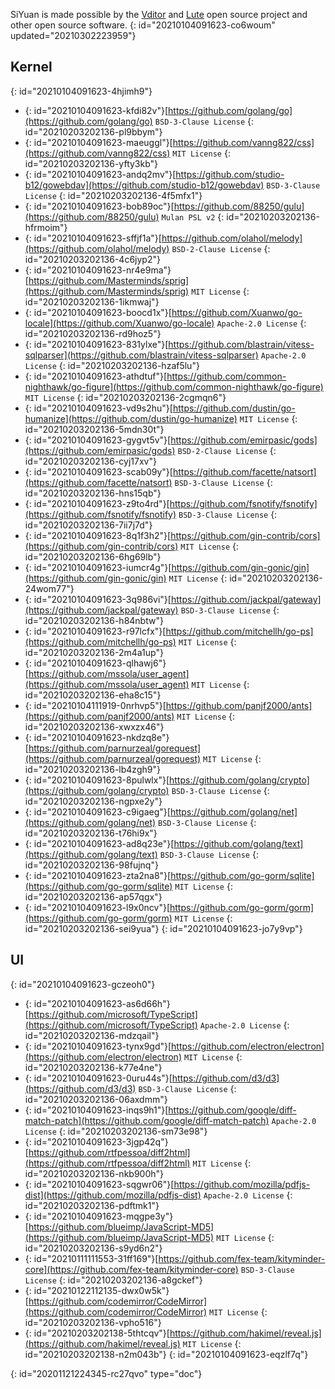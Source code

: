 SiYuan is made possible by the [Vditor](https://github.com/Vanessa219/vditor) and [Lute](https://github.com/88250/lute) open source project and other open source software.
{: id="20210104091623-co6woum" updated="20210302223959"}

## Kernel
{: id="20210104091623-4hjimh9"}

* {: id="20210104091623-kfdi82v"}[https://github.com/golang/go](https://github.com/golang/go) `BSD-3-Clause License`
  {: id="20210203202136-pl9bbym"}
* {: id="20210104091623-maeuggl"}[https://github.com/vanng822/css](https://github.com/vanng822/css) `MIT License`
  {: id="20210203202136-yfty3kb"}
* {: id="20210104091623-andq2mv"}[https://github.com/studio-b12/gowebdav](https://github.com/studio-b12/gowebdav) `BSD-3-Clause License`
  {: id="20210203202136-4f5mfx1"}
* {: id="20210104091623-bob89oc"}[https://github.com/88250/gulu](https://github.com/88250/gulu) `Mulan PSL v2`
  {: id="20210203202136-hfrmoim"}
* {: id="20210104091623-sffjf1a"}[https://github.com/olahol/melody](https://github.com/olahol/melody) `BSD-2-Clause License`
  {: id="20210203202136-4c6jyp2"}
* {: id="20210104091623-nr4e9ma"}[https://github.com/Masterminds/sprig](https://github.com/Masterminds/sprig) `MIT License`
  {: id="20210203202136-1ikmwaj"}
* {: id="20210104091623-boocd1x"}[https://github.com/Xuanwo/go-locale](https://github.com/Xuanwo/go-locale) `Apache-2.0 License`
  {: id="20210203202136-rd9hoz5"}
* {: id="20210104091623-831ylxe"}[https://github.com/blastrain/vitess-sqlparser](https://github.com/blastrain/vitess-sqlparser) `Apache-2.0 License`
  {: id="20210203202136-hzaf5lu"}
* {: id="20210104091623-athdtuf"}[https://github.com/common-nighthawk/go-figure](https://github.com/common-nighthawk/go-figure) `MIT License`
  {: id="20210203202136-2cgmqn6"}
* {: id="20210104091623-vd9s2hu"}[https://github.com/dustin/go-humanize](https://github.com/dustin/go-humanize) `MIT License`
  {: id="20210203202136-5mdn30t"}
* {: id="20210104091623-gygvt5v"}[https://github.com/emirpasic/gods](https://github.com/emirpasic/gods) `BSD-2-Clause License`
  {: id="20210203202136-cyj17xv"}
* {: id="20210104091623-scab09y"}[https://github.com/facette/natsort](https://github.com/facette/natsort) `BSD-3-Clause License`
  {: id="20210203202136-hns15qb"}
* {: id="20210104091623-z9to4rd"}[https://github.com/fsnotify/fsnotify](https://github.com/fsnotify/fsnotify) `BSD-3-Clause License`
  {: id="20210203202136-7ii7j7d"}
* {: id="20210104091623-8q1f3h2"}[https://github.com/gin-contrib/cors](https://github.com/gin-contrib/cors) `MIT License`
  {: id="20210203202136-6hg69lb"}
* {: id="20210104091623-iumcr4g"}[https://github.com/gin-gonic/gin](https://github.com/gin-gonic/gin) `MIT License`
  {: id="20210203202136-24wom77"}
* {: id="20210104091623-3q986vi"}[https://github.com/jackpal/gateway](https://github.com/jackpal/gateway) `BSD-3-Clause License`
  {: id="20210203202136-h84nbtw"}
* {: id="20210104091623-r97lcfx"}[https://github.com/mitchellh/go-ps](https://github.com/mitchellh/go-ps) `MIT License`
  {: id="20210203202136-2m4a1up"}
* {: id="20210104091623-qlhawj6"}[https://github.com/mssola/user_agent](https://github.com/mssola/user_agent) `MIT License`
  {: id="20210203202136-eha8c15"}
* {: id="20210104111919-0nrhvp5"}[https://github.com/panjf2000/ants](https://github.com/panjf2000/ants) `MIT License`
  {: id="20210203202136-xwxzx46"}
* {: id="20210104091623-nkdzq8e"}[https://github.com/parnurzeal/gorequest](https://github.com/parnurzeal/gorequest) `MIT License`
  {: id="20210203202136-lb4zgh9"}
* {: id="20210104091623-8pulwlx"}[https://github.com/golang/crypto](https://github.com/golang/crypto) `BSD-3-Clause License`
  {: id="20210203202136-ngpxe2y"}
* {: id="20210104091623-c9igaeg"}[https://github.com/golang/net](https://github.com/golang/net) `BSD-3-Clause License`
  {: id="20210203202136-t76hi9x"}
* {: id="20210104091623-ad8q23e"}[https://github.com/golang/text](https://github.com/golang/text) `BSD-3-Clause License`
  {: id="20210203202136-98fujnq"}
* {: id="20210104091623-zta2na8"}[https://github.com/go-gorm/sqlite](https://github.com/go-gorm/sqlite) `MIT License`
  {: id="20210203202136-ap57qgx"}
* {: id="20210104091623-l9x0ncv"}[https://github.com/go-gorm/gorm](https://github.com/go-gorm/gorm) `MIT License`
  {: id="20210203202136-sei9yua"}
{: id="20210104091623-jo7y9vp"}

## UI
{: id="20210104091623-gczeoh0"}

* {: id="20210104091623-as6d66h"}[https://github.com/microsoft/TypeScript](https://github.com/microsoft/TypeScript) `Apache-2.0 License`
  {: id="20210203202136-mdzqail"}
* {: id="20210104091623-tynx9gd"}[https://github.com/electron/electron](https://github.com/electron/electron) `MIT License`
  {: id="20210203202136-k77e4ne"}
* {: id="20210104091623-0uru44s"}[https://github.com/d3/d3](https://github.com/d3/d3) `BSD-3-Clause License`
  {: id="20210203202136-06axdmm"}
* {: id="20210104091623-inqs9h1"}[https://github.com/google/diff-match-patch](https://github.com/google/diff-match-patch) `Apache-2.0 License`
  {: id="20210203202136-sm73e98"}
* {: id="20210104091623-3jgp42q"}[https://github.com/rtfpessoa/diff2html](https://github.com/rtfpessoa/diff2html) `MIT License`
  {: id="20210203202136-nkb900h"}
* {: id="20210104091623-sqgwr06"}[https://github.com/mozilla/pdfjs-dist](https://github.com/mozilla/pdfjs-dist) `Apache-2.0 License`
  {: id="20210203202136-pdftmk1"}
* {: id="20210104091623-mqgpe3y"}[https://github.com/blueimp/JavaScript-MD5](https://github.com/blueimp/JavaScript-MD5) `MIT License`
  {: id="20210203202136-s9yd6n2"}
* {: id="20210111111553-31ff169"}[https://github.com/fex-team/kityminder-core](https://github.com/fex-team/kityminder-core) `BSD-3-Clause License`
  {: id="20210203202136-a8gckef"}
* {: id="20210122112135-dwx0w5k"}[https://github.com/codemirror/CodeMirror](https://github.com/codemirror/CodeMirror) `MIT License`
  {: id="20210203202136-vpho516"}
* {: id="20210203202138-5thtcqv"}[https://github.com/hakimel/reveal.js](https://github.com/hakimel/reveal.js) `MIT License`
  {: id="20210203202138-n2m043b"}
{: id="20210104091623-eqzlf7q"}


{: id="20201121224345-rc27qvo" type="doc"}
